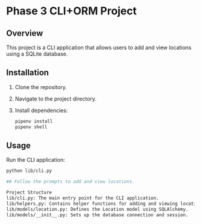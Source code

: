 # Phase 3 CLI+ORM Project

## Overview

This project is a CLI application that allows users to add and view locations using a SQLite database.

## Installation

1. Clone the repository.
2. Navigate to the project directory.
3. Install dependencies:

    ```bash
    pipenv install
    pipenv shell
    ```

## Usage

Run the CLI application:

```bash
python lib/cli.py

## Follow the prompts to add and view locations.

Project Structure
lib/cli.py: The main entry point for the CLI application.
lib/helpers.py: Contains helper functions for adding and viewing locations.
lib/models/location.py: Defines the Location model using SQLAlchemy.
lib/models/__init__.py: Sets up the database connection and session.
